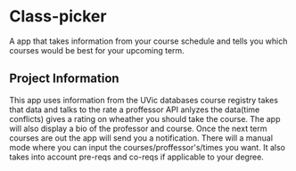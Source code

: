 # Class-picker
A app that takes information from your course schedule and tells you which courses would be best for your upcoming term.

## Project Information 
This app uses information from the UVic databases course registry takes that data and talks to the rate a proffessor API anlyzes the data(time conflicts) gives a rating on wheather you should take the course. The app will also display a bio of the professor and course. Once the next term courses are out the app will send you a notification. There will a manual mode where you can input the courses/proffessor's/times you want. It also takes into account pre-reqs and co-reqs if applicable to your degree. 
